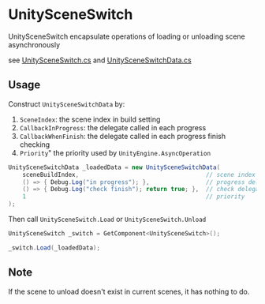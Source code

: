 # UnitySceneSwitch
UnitySceneSwitch encapsulate operations of loading or unloading scene asynchronously

see [UnitySceneSwitch.cs](Assets/UnitySceneSwitch.cs) and [UnitySceneSwitchData.cs](Assets/UnitySceneSwitchData.cs)

## Usage

Construct `UnitySceneSwitchData` by:
1. `SceneIndex`: the scene index in build setting
1. `CallbackInProgress`: the delegate called in each progress
1. `CallbackWhenFinish`: the delegate called in each progress finish checking
1. `Priority`" the priority used by `UnityEngine.AsyncOperation`

```csharp
UnitySceneSwitchData _loadedData = new UnitySceneSwitchData(
    sceneBuildIndex,                                    // scene index
    () => { Debug.Log("in progress"); },                // progress delegate
    () => { Debug.Log("check finish"); return true; },  // check delegate
    1                                                   // priority
);
```

Then call `UnitySceneSwitch.Load` or `UnitySceneSwitch.Unload`

```csharp
UnitySceneSwitch _switch = GetComponent<UnitySceneSwitch>();

_switch.Load(_loadedData);
```

## Note

If the scene to unload doesn't exist in current scenes, it has nothing to do.
